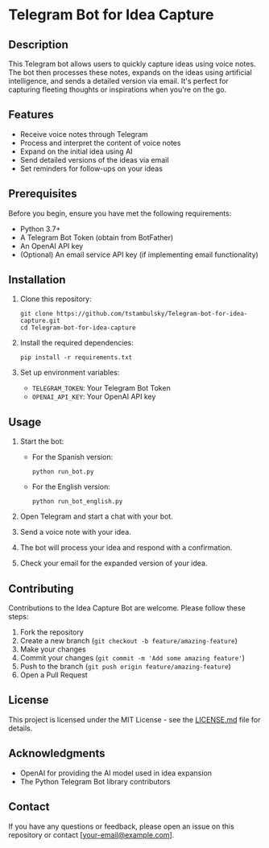 # Telegram Bot for Idea Capture

## Description

This Telegram bot allows users to quickly capture ideas using voice notes. The bot then processes these notes, expands on the ideas using artificial intelligence, and sends a detailed version via email. It's perfect for capturing fleeting thoughts or inspirations when you're on the go.

## Features

- Receive voice notes through Telegram
- Process and interpret the content of voice notes
- Expand on the initial idea using AI
- Send detailed versions of the ideas via email
- Set reminders for follow-ups on your ideas

## Prerequisites

Before you begin, ensure you have met the following requirements:

- Python 3.7+
- A Telegram Bot Token (obtain from BotFather)
- An OpenAI API key
- (Optional) An email service API key (if implementing email functionality)

## Installation

1. Clone this repository:
   ```
   git clone https://github.com/tstambulsky/Telegram-bot-for-idea-capture.git
   cd Telegram-bot-for-idea-capture
   ```

2. Install the required dependencies:
   ```
   pip install -r requirements.txt
   ```

3. Set up environment variables:
   - `TELEGRAM_TOKEN`: Your Telegram Bot Token
   - `OPENAI_API_KEY`: Your OpenAI API key

## Usage

1. Start the bot:
   - For the Spanish version:
     ```
     python run_bot.py
     ```
   - For the English version:
     ```
     python run_bot_english.py
     ```

2. Open Telegram and start a chat with your bot.

3. Send a voice note with your idea.

4. The bot will process your idea and respond with a confirmation.

5. Check your email for the expanded version of your idea.

## Contributing

Contributions to the Idea Capture Bot are welcome. Please follow these steps:

1. Fork the repository
2. Create a new branch (`git checkout -b feature/amazing-feature`)
3. Make your changes
4. Commit your changes (`git commit -m 'Add some amazing feature'`)
5. Push to the branch (`git push origin feature/amazing-feature`)
6. Open a Pull Request

## License

This project is licensed under the MIT License - see the [LICENSE.md](LICENSE.md) file for details.

## Acknowledgments

- OpenAI for providing the AI model used in idea expansion
- The Python Telegram Bot library contributors

## Contact

If you have any questions or feedback, please open an issue on this repository or contact [your-email@example.com].
